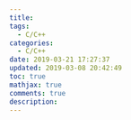 ```yaml
---
title: 
tags:
  - C/C++
categories:
  - C/C++
date: 2019-03-21 17:27:37
updated: 2019-03-08 20:42:49
toc: true
mathjax: true
comments: true
description: 
---
```

